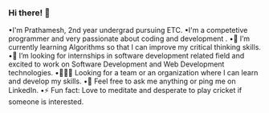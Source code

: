 ### Hi there! 👋
<!-- •I'm Prathamesh, 2nd year undergrad pursuing ETC.
•I'm a competetive programmer and very passionate about coding and development .
•🌱 I’m currently learning Algorithms so that I can improve my critical thinking skills.
•👯 I’m looking for internships in software development related field and excited to work on Software Development and Web Development technologies.
•🧑‍🤝‍🧑 Looking for a team or an organization where I can learn and develop my skills.
•💬 Feel free to ask me anything or ping me on LinkedIn. 
•⚡ Fun fact: Love to meditate and desperate to play cricket if someone is interested.

 -->
<!--
**PrathameshAndhare/PrathameshAndhare** is a ✨ _special_ ✨ repository because its `README.md` (this file) appears on your GitHub profile.

Here are some ideas to get you started:

- 🔭 I’m currently working on ...
- 🌱 I’m currently learning ...
- 👯 I’m looking to collaborate on ...
- 🤔 I’m looking for help with ...
- 💬 Ask me about ...
- 📫 How to reach me: ...
- 😄 Pronouns: ...
- ⚡ Fun fact: ...
-->
•I'm Prathamesh, 2nd year undergrad pursuing ETC.
•I'm a competetive programmer and very passionate about coding and development .
•🌱 I’m currently learning Algorithms so that I can improve my critical thinking skills.
•👯 I’m looking for internships in software development related field and excited to work on Software Development and Web Development technologies.
•🧑‍🤝‍🧑 Looking for a team or an organization where I can learn and develop my skills.
•💬 Feel free to ask me anything or ping me on LinkedIn. 
•⚡ Fun fact: Love to meditate and desperate to play cricket if someone is interested.

